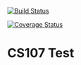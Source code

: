 [![Build Status](https://travis-ci.org/anita76/cs107test.svg?branch=main)](https://travis-ci.org/anita76/cs107test)

[![Coverage Status](https://codecov.io/gh/anita76/cs107test/branch/master/graph/badge.svg)](https://codecov.io/gh/anita76/cs107test)

# CS107 Test
